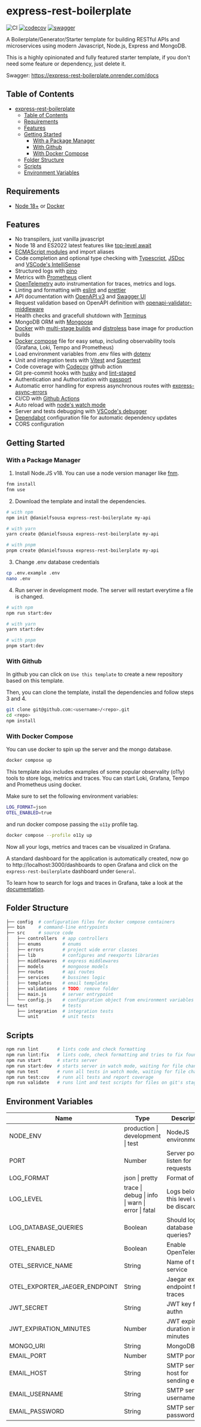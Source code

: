# express-rest-boilerplate

![CI](https://github.com/danielfsousa/express-rest-boilerplate/actions/workflows/ci.yaml/badge.svg?branch=main)
[![codecov](https://codecov.io/gh/danielfsousa/express-rest-boilerplate/branch/main/graph/badge.svg?token=oSbnKr4vBP)](https://codecov.io/gh/danielfsousa/express-rest-boilerplate)
[![swagger](https://img.shields.io/badge/docs-swagger-green)](https://express-rest-boilerplate.onrender.com/docs)

A Boilerplate/Generator/Starter template for building RESTful APIs and microservices using modern Javascript, Node.js, Express and MongoDB.

This is a highly opinionated and fully featured starter template, if you don't need some feature or dependency, just delete it.

Swagger: https://express-rest-boilerplate.onrender.com/docs

## Table of Contents

- [express-rest-boilerplate](#express-rest-boilerplate)
  - [Table of Contents](#table-of-contents)
  - [Requirements](#requirements)
  - [Features](#features)
  - [Getting Started](#getting-started)
    - [With a Package Manager](#with-a-package-manager)
    - [With Github](#with-github)
    - [With Docker Compose](#with-docker-compose)
  - [Folder Structure](#folder-structure)
  - [Scripts](#scripts)
  - [Environment Variables](#environment-variables)

## Requirements

- [Node 18+](https://nodejs.org/en/download/) or [Docker](https://www.docker.com/)

## Features

- No transpilers, just vanilla javascript
- Node 18 and ES2022 latest features like [top-level await](https://h3manth.com/ES2022/#top-level-await)
- [ECMAScript modules](https://nodejs.org/api/esm.html#modules-ecmascript-modules) and import aliases
- Code completion and optional type checking with [Typescript](https://www.typescriptlang.org/docs/handbook/intro-to-js-ts.html), [JSDoc](https://code.visualstudio.com/docs/languages/javascript#_jsdoc-support) and [VSCode's IntelliSense](https://code.visualstudio.com/docs/nodejs/working-with-javascript#_intellisense)
- Structured logs with [pino](https://github.com/pinojs/pino)
- Metrics with [Prometheus](https://github.com/siimon/prom-client) client
- [OpenTelemetry](https://opentelemetry.io/) auto instrumentation for traces, metrics and logs.
- Linting and formatting with [eslint](https://github.com/eslint/eslint) and [prettier](https://github.com/prettier/prettier)
- API documentation with [OpenAPI v3](https://swagger.io/specification/) and [Swagger UI](https://swagger.io/tools/swagger-ui/)
- Request validation based on OpenAPI definition with [openapi-validator-middleware](https://github.com/PayU/openapi-validator-middleware)
- Health checks and gracefull shutdown with [Terminus](https://github.com/godaddy/terminus)
- MongoDB ORM with [Mongoose](https://mongoosejs.com/)
- [Docker](https://www.docker.com/) with [multi-stage builds](https://docs.docker.com/develop/develop-images/multistage-build/) and [distroless](https://github.com/GoogleContainerTools/distroless) base image for production builds
- [Docker compose](https://docs.docker.com/compose/) file for easy setup, including observability tools (Grafana, Loki, Tempo and Prometheus)
- Load environment variables from .env files with [dotenv](https://github.com/rolodato/dotenv-safe)
- Unit and integration tests with [Vitest](https://vitest.dev/) and [Supertest](https://github.com/visionmedia/supertest)
- Code coverage with [Codecov](https://about.codecov.io/) github action
- Git pre-commit hooks with [husky](https://github.com/typicode/husky) and [lint-staged](https://github.com/okonet/lint-staged)
- Authentication and Authorization with [passport](http://passportjs.org)
- Automatic error handling for express asynchronous routes with [express-async-errors](https://github.com/davidbanham/express-async-errors)
- CI/CD with [Github Actions](https://github.com/features/actions)
- Auto reload with [node's watch mode](https://nodejs.org/dist/latest-v18.x/docs/api/cli.html#--watch)
- Server and tests debugging with [VSCode's debugger](https://code.visualstudio.com/docs/editor/debugging)
- [Dependabot](https://docs.github.com/pt/code-security/dependabot/dependabot-security-updates/configuring-dependabot-security-updates) configuration file for automatic dependency updates
- CORS configuration

## Getting Started

### With a Package Manager

1. Install Node.JS v18. You can use a node version manager like [fnm](https://github.com/Schniz/fnm).

```bash
fnm install
fnm use
```

2. Download the template and install the dependencies.

```bash
# with npm
npm init @danielfsousa express-rest-boilerplate my-api

# with yarn
yarn create @danielfsousa express-rest-boilerplate my-api

# with pnpm
pnpm create @danielfsousa express-rest-boilerplate my-api
```

3. Change .env database credentials

```bash
cp .env.example .env
nano .env
```

4. Run server in development mode. The server will restart everytime a file is changed.

```bash
# with npm
npm run start:dev

# with yarn
yarn start:dev

# with pnpm
pnpm start:dev
```

### With Github

In github you can click on `Use this template` to create a new repository based on this template.

Then, you can clone the template, install the dependencies and follow steps 3 and 4.

```bash
git clone git@github.com:<username>/<repo>.git
cd <repo>
npm install
```

### With Docker Compose

You can use docker to spin up the server and the mongo database.

```bash
docker compose up
```

This template also includes examples of some popular observality (o11y) tools to store logs, metrics and traces. You can start Loki, Grafana, Tempo and Prometheus using docker.

Make sure to set the following environment variables:

```bash
LOG_FORMAT=json
OTEL_ENABLED=true
```

and run docker compose passing the `o11y` profile tag.

```bash
docker compose --profile o11y up
```

Now all your logs, metrics and traces can be visualized in Grafana.

A standard dashboard for the application is automatically created, now go to http://localhost:3000/dashboards to open Grafana and click on the `express-rest-boilerplate` dashboard under `General`.

To learn how to search for logs and traces in Grafana, take a look at the [documentation](https://grafana.com/docs/grafana/latest/explore).

## Folder Structure

```bash
├── config  # configuration files for docker compose containers
├── bin     # command-line entrypoints
├── src     # source code
│   ├── controllers  # app controllers
│   ├── enums        # enums
│   ├── errors       # project wide error classes
│   ├── lib          # configures and reexports libraries
│   ├── middlewares  # express middlewares
│   ├── models       # mongoose models
│   ├── routes       # api routes
│   ├── services     # bussines logic
│   ├── templates    # email templates
│   ├── validations  # TODO: remove folder
│   ├── main.js      # server entrypoint
│   └── config.js    # configuration object from environment variables
└── test             # tests
    ├── integration  # integration tests
    └── unit         # unit tests

```

## Scripts

```bash
npm run lint       # lints code and check formatting
npm run lint:fix   # lints code, check formatting and tries to fix found problems
npm run start      # starts server
npm run start:dev  # starts server in watch mode, waiting for file changes
npm run test       # runn all tests in watch mode, waiting for file changes
npm run test:cov   # runn all tests and report coverage
npm run validate   # runs lint and test scripts for files on git's staging area
```

## Environment Variables

| Name                          | Type                                             | Description                             |
| ----------------------------- | ------------------------------------------------ | --------------------------------------- |
| NODE_ENV                      | production \| development \| test                | NodeJS environment                      |
| PORT                          | Number                                           | Server port to listen for requests      |
| LOG_FORMAT                    | json \| pretty                                   | Format of logs                          |
| LOG_LEVEL                     | trace \| debug \| info \| warn \| error \| fatal | Logs below this level will be discarded |
| LOG_DATABASE_QUERIES          | Boolean                                          | Should log database queries?            |
| OTEL_ENABLED                  | Boolean                                          | Enable OpenTelemetry                    |
| OTEL_SERVICE_NAME             | String                                           | Name of the service                     |
| OTEL_EXPORTER_JAEGER_ENDPOINT | String                                           | Jaegar export endpoint for traces       |
| JWT_SECRET                    | String                                           | JWT key for authn                       |
| JWT_EXPIRATION_MINUTES        | Number                                           | JWT expiration duration in minutes      |
| MONGO_URI                     | String                                           | MongoDB URI                             |
| EMAIL_PORT                    | Number                                           | SMTP port                               |
| EMAIL_HOST                    | String                                           | SMTP server host for sending emails     |
| EMAIL_USERNAME                | String                                           | SMTP server username                    |
| EMAIL_PASSWORD                | String                                           | SMTP server password                    |
